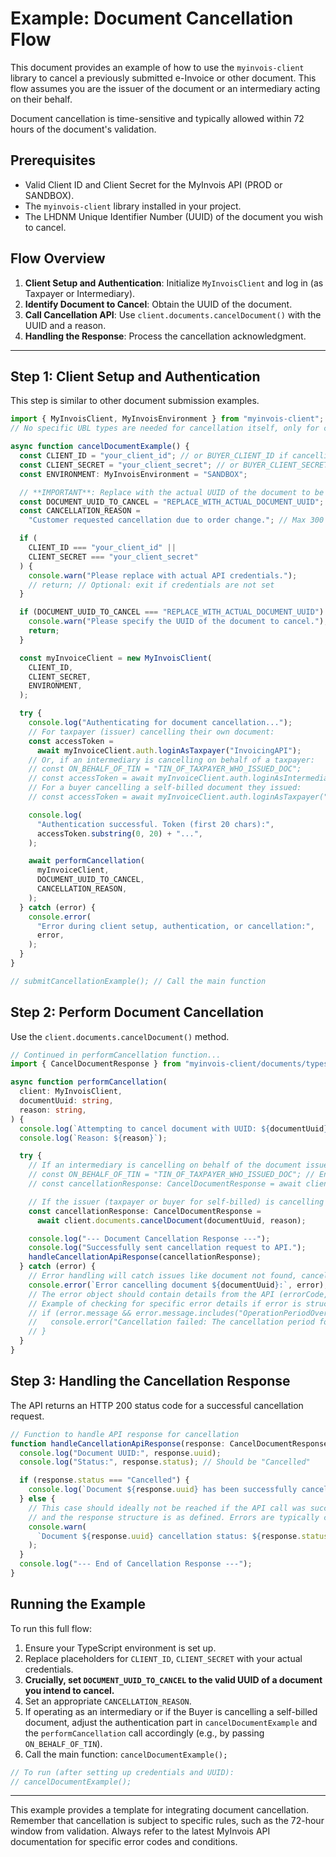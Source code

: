 # Example: Document Cancellation Flow

This document provides an example of how to use the `myinvois-client` library to cancel a previously submitted e-Invoice or other document. This flow assumes you are the issuer of the document or an intermediary acting on their behalf.

Document cancellation is time-sensitive and typically allowed within 72 hours of the document's validation.

## Prerequisites

- Valid Client ID and Client Secret for the MyInvois API (PROD or SANDBOX).
- The `myinvois-client` library installed in your project.
- The LHDNM Unique Identifier Number (UUID) of the document you wish to cancel.

## Flow Overview

1.  **Client Setup and Authentication**: Initialize `MyInvoisClient` and log in (as Taxpayer or Intermediary).
2.  **Identify Document to Cancel**: Obtain the UUID of the document.
3.  **Call Cancellation API**: Use `client.documents.cancelDocument()` with the UUID and a reason.
4.  **Handling the Response**: Process the cancellation acknowledgment.

---

## Step 1: Client Setup and Authentication

This step is similar to other document submission examples.

```typescript
import { MyInvoisClient, MyInvoisEnvironment } from "myinvois-client"; // Adjust import path
// No specific UBL types are needed for cancellation itself, only for context if you're building a larger app.

async function cancelDocumentExample() {
  const CLIENT_ID = "your_client_id"; // or BUYER_CLIENT_ID if cancelling a self-billed doc as buyer
  const CLIENT_SECRET = "your_client_secret"; // or BUYER_CLIENT_SECRET
  const ENVIRONMENT: MyInvoisEnvironment = "SANDBOX";

  // **IMPORTANT**: Replace with the actual UUID of the document to be cancelled
  const DOCUMENT_UUID_TO_CANCEL = "REPLACE_WITH_ACTUAL_DOCUMENT_UUID";
  const CANCELLATION_REASON =
    "Customer requested cancellation due to order change."; // Max 300 chars

  if (
    CLIENT_ID === "your_client_id" ||
    CLIENT_SECRET === "your_client_secret"
  ) {
    console.warn("Please replace with actual API credentials.");
    // return; // Optional: exit if credentials are not set
  }

  if (DOCUMENT_UUID_TO_CANCEL === "REPLACE_WITH_ACTUAL_DOCUMENT_UUID") {
    console.warn("Please specify the UUID of the document to cancel.");
    return;
  }

  const myInvoiceClient = new MyInvoisClient(
    CLIENT_ID,
    CLIENT_SECRET,
    ENVIRONMENT,
  );

  try {
    console.log("Authenticating for document cancellation...");
    // For taxpayer (issuer) cancelling their own document:
    const accessToken =
      await myInvoiceClient.auth.loginAsTaxpayer("InvoicingAPI");
    // Or, if an intermediary is cancelling on behalf of a taxpayer:
    // const ON_BEHALF_OF_TIN = "TIN_OF_TAXPAYER_WHO_ISSUED_DOC";
    // const accessToken = await myInvoiceClient.auth.loginAsIntermediary(ON_BEHALF_OF_TIN, "InvoicingAPI");
    // For a buyer cancelling a self-billed document they issued:
    // const accessToken = await myInvoiceClient.auth.loginAsTaxpayer("InvoicingAPI"); // Buyer logs in with their creds

    console.log(
      "Authentication successful. Token (first 20 chars):",
      accessToken.substring(0, 20) + "...",
    );

    await performCancellation(
      myInvoiceClient,
      DOCUMENT_UUID_TO_CANCEL,
      CANCELLATION_REASON,
    );
  } catch (error) {
    console.error(
      "Error during client setup, authentication, or cancellation:",
      error,
    );
  }
}

// submitCancellationExample(); // Call the main function
```

## Step 2: Perform Document Cancellation

Use the `client.documents.cancelDocument()` method.

```typescript
// Continued in performCancellation function...
import { CancelDocumentResponse } from "myinvois-client/documents/types"; // Adjust path

async function performCancellation(
  client: MyInvoisClient,
  documentUuid: string,
  reason: string,
) {
  console.log(`Attempting to cancel document with UUID: ${documentUuid}`);
  console.log(`Reason: ${reason}`);

  try {
    // If an intermediary is cancelling on behalf of the document issuer:
    // const ON_BEHALF_OF_TIN = "TIN_OF_TAXPAYER_WHO_ISSUED_DOC"; // Ensure this matches login
    // const cancellationResponse: CancelDocumentResponse = await client.documents.cancelDocument(documentUuid, reason, ON_BEHALF_OF_TIN);

    // If the issuer (taxpayer or buyer for self-billed) is cancelling directly:
    const cancellationResponse: CancelDocumentResponse =
      await client.documents.cancelDocument(documentUuid, reason);

    console.log("--- Document Cancellation Response ---");
    console.log("Successfully sent cancellation request to API.");
    handleCancellationApiResponse(cancellationResponse);
  } catch (error) {
    // Error handling will catch issues like document not found, cancellation period over, wrong state, etc.
    console.error(`Error cancelling document ${documentUuid}:`, error);
    // The error object should contain details from the API (errorCode, error message)
    // Example of checking for specific error details if error is structured:
    // if (error.message && error.message.includes("OperationPeriodOver")) {
    //   console.error("Cancellation failed: The cancellation period for this document has passed.");
    // }
  }
}
```

## Step 3: Handling the Cancellation Response

The API returns an HTTP 200 status code for a successful cancellation request.

```typescript
// Function to handle API response for cancellation
function handleCancellationApiResponse(response: CancelDocumentResponse) {
  console.log("Document UUID:", response.uuid);
  console.log("Status:", response.status); // Should be "Cancelled"

  if (response.status === "Cancelled") {
    console.log(`Document ${response.uuid} has been successfully cancelled.`);
  } else {
    // This case should ideally not be reached if the API call was successful (HTTP 200)
    // and the response structure is as defined. Errors are typically caught in the catch block.
    console.warn(
      `Document ${response.uuid} cancellation status: ${response.status}. Review API logs if unexpected.`,
    );
  }
  console.log("--- End of Cancellation Response ---");
}
```

## Running the Example

To run this full flow:

1.  Ensure your TypeScript environment is set up.
2.  Replace placeholders for `CLIENT_ID`, `CLIENT_SECRET` with your actual credentials.
3.  **Crucially, set `DOCUMENT_UUID_TO_CANCEL` to the valid UUID of a document you intend to cancel.**
4.  Set an appropriate `CANCELLATION_REASON`.
5.  If operating as an intermediary or if the Buyer is cancelling a self-billed document, adjust the authentication part in `cancelDocumentExample` and the `performCancellation` call accordingly (e.g., by passing `ON_BEHALF_OF_TIN`).
6.  Call the main function: `cancelDocumentExample();`

```typescript
// To run (after setting up credentials and UUID):
// cancelDocumentExample();
```

---

This example provides a template for integrating document cancellation. Remember that cancellation is subject to specific rules, such as the 72-hour window from validation. Always refer to the latest MyInvois API documentation for specific error codes and conditions.

